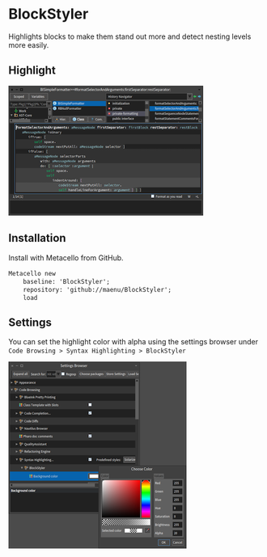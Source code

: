 # BlockStyler

Highlights blocks to make them stand out more and detect nesting levels more easily.

## Highlight

![Highlight](highlight.png)

## Installation

Install with Metacello from GitHub.

```smalltalk
Metacello new
	baseline: 'BlockStyler';
	repository: 'github://maenu/BlockStyler';
	load
```

## Settings

You can set the highlight color with alpha using the settings browser under `Code Browsing > Syntax Highlighting > BlockStyler`

![Settings](settings.png)
